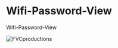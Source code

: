 # Wifi-Password-View
Wifi-Password-View 


<img src="https://4.bp.blogspot.com/-HHJ_mBsiWOw/W9Q22PjJhjI/AAAAAAAAAl8/7Wui2h0hhloXdl5LkKoOXFvUWVD6akEkACK4BGAYYCw//1.PNG;s=200" title="FVCproductions" alt="FVCproductions" style="max-width:100%;">
